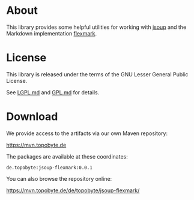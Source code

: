 # About

This library provides some helpful utilities for working
with [jsoup](https://github.com/jhy/jsoup/) and the Markdown
implementation [flexmark](https://github.com/vsch/flexmark-java).

# License

This library is released under the terms of the GNU Lesser General Public
License.

See [LGPL.md](LGPL.md) and [GPL.md](GPL.md) for details.

# Download

We provide access to the artifacts via our own Maven repository:

<https://mvn.topobyte.de>

The packages are available at these coordinates:

    de.topobyte:jsoup-flexmark:0.0.1

You can also browse the repository online:

<https://mvn.topobyte.de/de/topobyte/jsoup-flexmark/>
